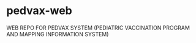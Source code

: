 # pedvax-web
WEB REPO FOR PEDVAX SYSTEM (PEDIATRIC VACCINATION PROGRAM AND MAPPING INFORMATION SYSTEM)
